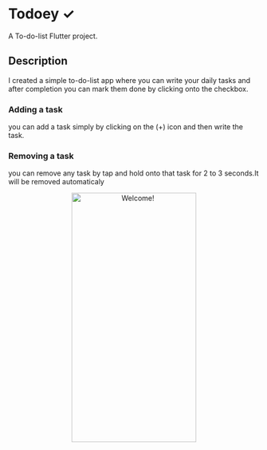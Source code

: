 # Todoey ✓

A To-do-list Flutter project.

## Description

I created a simple to-do-list app where you can write your daily tasks and after completion you can mark them done by clicking onto the checkbox.

### Adding a task

you can add a task simply by clicking on the (+) icon and then write the task.

### Removing a task

you can remove any task by tap and hold onto that task for 2 to 3 seconds.It will be removed automaticaly

<div align="center" width="50">

<img src="https://flutterawesome.com/content/images/2020/07/todoey.jpg" alt="Welcome!" width="250" height= "500" />

</div>
